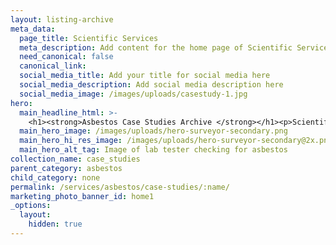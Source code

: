 ```yaml
---
layout: listing-archive
meta_data:
  page_title: Scientific Services
  meta_description: Add content for the home page of Scientific Services here...
  need_canonical: false
  canonical_link:
  social_media_title: Add your title for social media here
  social_media_description: Add social media description here
  social_media_image: /images/uploads/casestudy-1.jpg
hero:
  main_headline_html: >-
    <h1><strong>Asbestos Case Studies Archive </strong></h1><p>Scientific Services have been working in the asbestos industry for more than 16 years.</p>
  main_hero_image: /images/uploads/hero-surveyor-secondary.png
  main_hero_hi_res_image: /images/uploads/hero-surveyor-secondary@2x.png
  main_hero_alt_tag: Image of lab tester checking for asbestos
collection_name: case_studies
parent_category: asbestos
child_category: none
permalink: /services/asbestos/case-studies/:name/
marketing_photo_banner_id: home1
_options:
  layout:
    hidden: true
---
```

